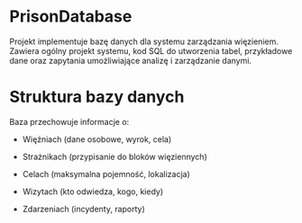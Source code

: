 # PrisonDatabase
Projekt implementuje bazę danych dla systemu zarządzania więzieniem. Zawiera ogólny projekt systemu, kod SQL do utworzenia tabel, przykładowe dane oraz zapytania umożliwiające analizę i zarządzanie danymi.

# Struktura bazy danych
Baza przechowuje informacje o:

- Więźniach (dane osobowe, wyrok, cela)

- Strażnikach (przypisanie do bloków więziennych)

- Celach (maksymalna pojemność, lokalizacja)

- Wizytach (kto odwiedza, kogo, kiedy)

- Zdarzeniach (incydenty, raporty)
